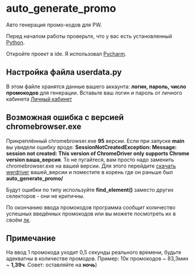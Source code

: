 # auto_generate_promo
Авто генерация промо-кодов для PW.

Перед началом работы проверьте, что у вас есть установленный [Python](https://www.python.org/downloads/).

Откройте проект в ide. Я использовал [Pycharm](https://www.jetbrains.com/ru-ru/pycharm/).

## Настройка файла userdata.py
В этом файле хранятся данные вашего аккаунта: **логин, пароль, число промокодов** для генерации.
Вставьте ваш логин и пароль от личного кабинета [Личный кабинет](https://funline.pw/lk/)

## Возможная ошибка с версией chromebrowser.exe
Прикреплённый chromebrowser.exe **95** версии.
Если при запуске __main__ вы увидели ошибку вроде:
__SessionNotCreatedException: Message: session not created: This version of ChromeDriver only supports Chrome version ваша_версия__.
То не пугайтеся, вам просто надо заменить chromebrowser.exe на вашей версии.
Для этого перейдите [скачать werdriver](https://chromedriver.chromium.org/downloads) вашей_версии и поместите в корень где он раньше был __auto_generate_promo/__

Будут ошибки по типу используйте __find_element()__ заместо других селекторов - они не критичны.

По окончанию ввода промокодов программа сообщит количество успешных введённых промокодов или вы можете посмотреть их в своём [лк](https://funline.pw/lk/).

## Примечание
На ввод 1 промокода уходит 0,5 секунды реального времени, будьте адекватны в количестве промодов.
Пример: 10к промокодов ~ 83,3мин ~ **1,39ч**.
Совет: оставляйте на __ночь__)
